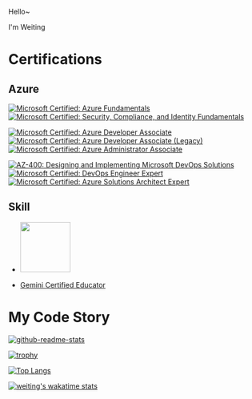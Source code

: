 Hello~

I'm Weiting

# Certifications

## Azure
[![Microsoft Certified: Azure Fundamentals](https://images.credly.com/size/100x100/images/be8fcaeb-c769-4858-b567-ffaaa73ce8cf/image.png)](https://www.credly.com/badges/659b0f25-20f7-476b-8b10-d165f7dcf1ed/public_url)
[![Microsoft Certified: Security, Compliance, and Identity Fundamentals](https://images.credly.com/size/100x100/images/fc1352af-87fa-4947-ba54-398a0e63322e/security-compliance-and-identity-fundamentals-600x600.png)](https://www.credly.com/badges/4275e3e4-0939-47fd-9a71-538f86888bc1/public_url)

[![Microsoft Certified: Azure Developer Associate](https://images.credly.com/size/100x100/images/63316b60-f62d-4e51-aacc-c23cb850089c/azure-developer-associate-600x600.png)](https://www.credly.com/badges/8ec781a2-50ed-4e71-8d6b-e8d9c660d184/public_url)
[![Microsoft Certified: Azure Developer Associate (Legacy)](https://images.credly.com/size/100x100/images/92e0618b-8002-4868-9e88-794a33aeb3b5/azure-developer-associate-600x600.png)](https://www.credly.com/badges/fb120788-541f-452c-a2fc-aa06162795a8/public_url)
[![Microsoft Certified: Azure Administrator Associate](https://images.credly.com/size/100x100/images/336eebfc-0ac3-4553-9a67-b402f491f185/azure-administrator-associate-600x600.png)](https://www.credly.com/badges/1ec0b2eb-2bfc-467a-a33f-fe1caf0fa0f5/public_url)

[![AZ-400: Designing and Implementing Microsoft DevOps Solutions](https://images.credly.com/size/100x100/images/107e2eb6-f394-40eb-83d2-d8c9b7d34555/exam-az400-600x600.png)](https://www.credly.com/badges/f0df817b-76ee-4afc-ad3c-ca2a84887cd0/public_url)
[![Microsoft Certified: DevOps Engineer Expert](https://images.credly.com/size/100x100/images/c3ab66f8-5d59-4afa-a6c2-0ba30a1989ca/CERT-Expert-DevOps-Engineer-600x600.png)](https://www.credly.com/badges/446e3342-c0c2-4d19-ab47-96b35ce720ef/public_url)
[![Microsoft Certified: Azure Solutions Architect Expert](https://images.credly.com/size/100x100/images/987adb7e-49be-4e24-b67e-55986bd3fe66/azure-solutions-architect-expert-600x600.png)](https://www.credly.com/badges/77204eaa-8792-43ea-ae1f-7618323aaba7/public_url)

## Skill

- <a href="https://bcert.me/sfsyxgzex">
  <img src="https://bcert.me/bc/html/img/badges/generated/badge-7227.png" width="100" />
</a>

- [Gemini Certified Educator](https://edu.google.accredible.com/206eaa5b-d1b5-4c39-b010-2818ab0a5515)

# My Code Story

[![github-readme-stats](https://github-readme-stats.vercel.app/api?username=weiting-tw&show_icons=true&hide=stars)](https://github.com/anuraghazra/github-readme-stats)

[![trophy](https://github-profile-trophy.vercel.app/?username=weiting-tw)](https://github.com/ryo-ma/github-profile-trophy)

[![Top Langs](https://github-readme-stats.vercel.app/api/top-langs/?username=weiting-tw&layout=compact&langs_count=6)](https://github.com/anuraghazra/github-readme-stats)

[![weiting's wakatime stats](https://github-readme-stats.vercel.app/api/wakatime?username=weiting)](https://github.com/anuraghazra/github-readme-stats)

